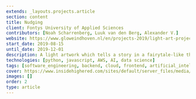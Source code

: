 ```yaml
---
extends: _layouts.projects.article
section: content
title: Nudging
client: Fontys University of Applied Sciences
contributors: [Noah Scharrenberg, Luuk van den Berg, Alexander V.]
website: https://www.gloweindhoven.nl/en/projects-2019/light-art-projects/frightened-flowers
start_date: 2019-08-15
until_date: 2019-12-01
description: A light artwork which tells a story in a fairytale-like theme.
technologies: [python, javascript, AWS, AI, data science]
tags: [software_engineering, backend, cloud, frontend, artificial_intelligence]
cover: https://www.insidehighered.com/sites/default/server_files/media/GettyImages-1291423053.jpg
images: []
order: 2
type: article
---
```



